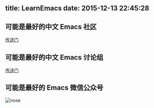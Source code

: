 title: LearnEmacs
date: 2015-12-13 22:45:28
---

## 可能是最好的中文 Emacs 社区

[传送门](http://emacser.cn)

## 可能是最好的中文 Emacs 讨论组

[传送门]( https://slackin-emacs-cn.herokuapp.com/)

## 可能是最好的 Emacs 微信公众号

![nose](/css/images/emacs-wechat.jpg)
